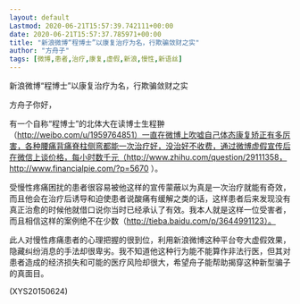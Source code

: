 ```yaml
---
layout: default
Lastmod: 2020-06-21T15:57:39.742111+00:00
date: 2020-06-21T15:57:37.785971+00:00
title: "新浪微博“程博士”以康复治疗为名，行欺骗敛财之实"
author: "方舟子"
tags: [微博,患者,治疗,康复,虚假,新浪,慢性,新语丝]
---
```


新浪微博“程博士”以康复治疗为名，行欺骗敛财之实

方舟子你好，

有一个自称“程博士”的北体大在读博士生程翀 （http://weibo.com/u/1959764851）一直在微博上吹嘘自己体态康复矫正有多厉害，各种腰痛背痛脊柱侧弯都能一次治疗好，没治好不收费，通过微博虚假宣传后在微信上谈价格，每小时数千元（http://www.zhihu.com/question/29111358，http://www.financialpie.com/?p=5670 ）。

受慢性疼痛困扰的患者很容易被他这样的宣传蒙蔽以为真是一次治疗就能有奇效，而且他会在治疗后诱导和迫使患者说酸痛有缓解之类的话，这样患者后来发现没有真正治愈的时候他就借口说你当时已经承认了有效。我本人就是这样一位受害者，而且相信这样的案例绝不在少数（http://tieba.baidu.com/p/3644991123）。

此人对慢性疼痛患者的心理把握的很到位，利用新浪微博这种平台夸大虚假效果，隐藏纠纷消息的手法却很卑劣。我不知道他这种行为能不能算作非法行医，但其对患者造成的经济损失和可能的医疗风险却很大，希望舟子能帮助揭穿这种新型骗子的真面目。

(XYS20150624)

